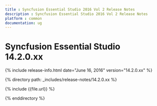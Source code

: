 ```yaml
---
title : Syncfusion Essential Studio 2016 Vol 2 Release Notes
description : Syncfusion Essential Studio 2016 Vol 2 Release Notes
platform : common
documentation: ug
---
```


# Syncfusion Essential Studio 14.2.0.xx

{% include release-info.html date="June 16, 2016" version="14.2.0.xx" %} 

{% directory path: _includes/release-notes/14.2.0.xx %}

{% include {{file.url}} %}

{% enddirectory %}